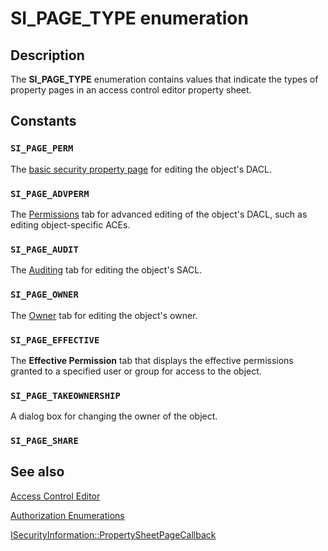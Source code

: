 # SI_PAGE_TYPE enumeration

## Description

The **SI_PAGE_TYPE** enumeration contains values that indicate the types of property pages in an access control editor property sheet.

## Constants

### `SI_PAGE_PERM`

The
[basic security property page](https://learn.microsoft.com/windows/desktop/SecAuthZ/basic-security-property-page) for editing the object's DACL.

### `SI_PAGE_ADVPERM`

The
[Permissions](https://learn.microsoft.com/windows/desktop/SecAuthZ/permissions-property-page) tab for advanced editing of the object's DACL, such as editing object-specific ACEs.

### `SI_PAGE_AUDIT`

The
[Auditing](https://learn.microsoft.com/windows/desktop/SecAuthZ/auditing-property-page) tab for editing the object's SACL.

### `SI_PAGE_OWNER`

The
[Owner](https://learn.microsoft.com/windows/desktop/SecAuthZ/owner-property-page) tab for editing the object's owner.

### `SI_PAGE_EFFECTIVE`

The **Effective Permission** tab that displays the effective permissions granted to a specified user or group for access to the object.

### `SI_PAGE_TAKEOWNERSHIP`

A dialog box for changing the owner of the object.

### `SI_PAGE_SHARE`

## See also

[Access Control Editor](https://learn.microsoft.com/windows/desktop/SecAuthZ/access-control-editor)

[Authorization Enumerations](https://learn.microsoft.com/windows/desktop/SecAuthZ/authorization-enumerations)

[ISecurityInformation::PropertySheetPageCallback](https://learn.microsoft.com/windows/desktop/api/aclui/nf-aclui-isecurityinformation-propertysheetpagecallback)